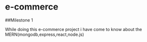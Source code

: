 ﻿# e-commerce
##Milestone 1

While doing this e-commerce project i have come to know about the MERN(mongodb,express,react,node.js)
